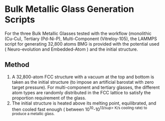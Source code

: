# Bulk Metallic Glass Generation Scripts
For the three Bulk Metallic Glasses tested with the workflow (monolithic (Cu-Cu), Tertiary (Pd-Ni-P), Multi-Component (Vitreloy-105), the LAMMPS script for generating 32,800 atoms BMG is provided with the potential used ( Neuro-evolution and Embedded-Atom ) and the initial structure.
## Method
1. A 32,800-atom FCC structure with a vacuum at the top and bottom is taken as the initial structure (to impose an artificial barostat with zero target pressure). For multi-component and tertiary glasses, the different atom types are randomly distributed in the FCC lattice to satisfy the proportion requirement of the glass.
2. The initial structure is heated above its melting point, equilibrated, and then cooled fast enough ( between 10<sup>10</sup>-10<sup>13/sup> K/s cooling rate) to produce a metallic glass. 


